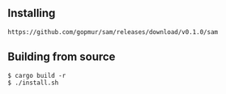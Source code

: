 ## Installing
```
https://github.com/gopmur/sam/releases/download/v0.1.0/sam
```
## Building from source
```
$ cargo build -r
$ ./install.sh
```
